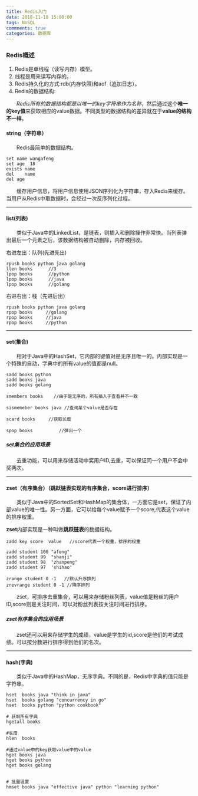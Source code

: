 ```yaml
---
title: Redis入门
data: 2018-11-18 15:00:00
tags: NoSQL
commnents: true
categories: 数据库
---
```


### Redis概述
1. Redis是单线程（读写内存）模型。
2. 线程是用来读写内存的。
3. Redis持久化的方式:rdb(内存快照)和aof（追加日志）。
4. Redis的数据结构:

<p style="text-indent:2em">
<i>Redis所有的数据结构都是以唯一的key字符串作为名称</i>，然后通过这个<b>唯一的key值</b>来获取相应的value数据。不同类型的数据结构的差异就在于<b>value的结构不一样</b>。



#### string（字符串）
<p style="text-indent:2em">
Redis最简单的数据结构。
</p>


```
set name wangafeng
set age  18
exists name
del    name
del age
```


<p style="text-indent:2em">
缓存用户信息，将用户信息使用JSON序列化为字符串，存入Redis来缓存。当用户从Redis中取数据时，会经过一次反序列化过程。
</p>


****

#### list(列表)

<p style="text-indent:2em">
类似于Java中的LinkedList，是链表，则插入和删除操作非常快。当列表弹出最后一个元素之后，该数据结构被自动删除，内存被回收。
</p>

右进左出：队列(先进先出)
```
rpush books python java golang
llen books      //3
lpop books      //python
lpop books      //java
lpop books      //golang
```
右进右出：栈（先进后出）
```
rpush books python java golang
rpop books     //golang
rpop books     //java
rpop books     //python
```


****
#### set(集合)
<p style="text-indent:2em">
相对于Java中的HashSet，它内部的键值对是无序且唯一的。内部实现是一个特殊的自动，字典中的所有value的值都是null。
</p>

```
sadd books python
sadd books java
sadd books golang

smembers books    //由于是无序的，所有插入于查看并不一致

sismemeber books java //查询某个value是否存在

scard books     //获取长度

spop books          //弹出一个

```
##### set集合的应用场景
<p style="text-indent:2em">
去重功能，可以用来存储活动中奖用户ID,去重，可以保证同一个用户不会中奖两次。</p>


****

#### zset（有序集合）（跳跃链表实现的有序集合，score进行排序）

<p style="text-indent:2em">
类似于Java中的SortedSet和HashMap的集合体，一方面它是set，保证了内部value的唯一性。另一方面，它可以给每个value赋予一个score,代表这个value的排序权重。

<b>zset</b>内部实现是一种叫做<b>跳跃链表</b>的数据结构。
</p>

```
zadd key score  value   //score代表一个权重，排序的权重

zadd student 100 "afeng"
zadd student 99  "shanji"
zadd student 98  "zhanpeng"
zadd student 97  'shihao'

zrange student 0 -1   //默认升序排列
zrevrange student 0 -1 //降序排列
```
<p style="text-indent:2em">
zset，可排序去重集合，可以用来存储粉丝列表，value值是粉丝的用户ID,score则是关注时间，可以对粉丝列表按关注时间进行排序。
</p>

##### zset有序集合的应用场景
<p style="text-indent:2em">
zset还可以用来存储学生的成绩，value是学生的id,score是他们的考试成绩。可以按分数进行排序得到他们的名次。
</p>

****


#### hash(字典)
<p style="text-indent:2em">
类似于Java中的HashMap，无序字典。不同的是，Redis中字典的值只能是字符串。
</p>

```
hset  books java "think in java"
hset  books golang "concurrency in go"
hset  books python "python cookbook"

# 获取所有字典
hgetall books

#长度
hlen  books 

#通过value中的key获取value中的value
hget books java
hget books python
hget books golang


# 批量设置
hmset books java "effective java" python "learning python"

```

